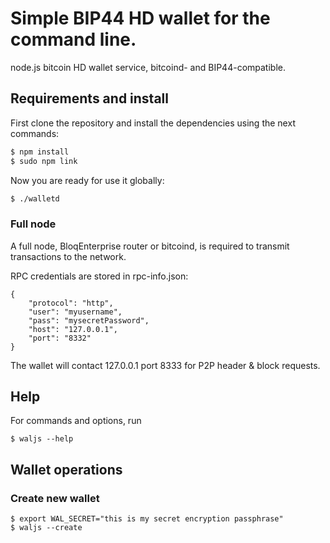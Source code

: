 
# Simple BIP44 HD wallet for the command line.

node.js bitcoin HD wallet service, bitcoind- and BIP44-compatible.

## Requirements and install

First clone the repository and install the dependencies using the next commands:

```BASH
$ npm install
$ sudo npm link
```

Now you are ready for use it globally:

```BASH
$ ./walletd
```

### Full node

A full node, BloqEnterprise router or bitcoind, is required to
transmit transactions to the network.

RPC credentials are stored in rpc-info.json:

	{
		"protocol": "http",
		"user": "myusername",
		"pass": "mysecretPassword",
		"host": "127.0.0.1",
		"port": "8332"
	}

The wallet will contact 127.0.0.1 port 8333 for P2P header & block requests.

## Help

For commands and options, run

	$ waljs --help

## Wallet operations

### Create new wallet

	$ export WAL_SECRET="this is my secret encryption passphrase"
	$ waljs --create

